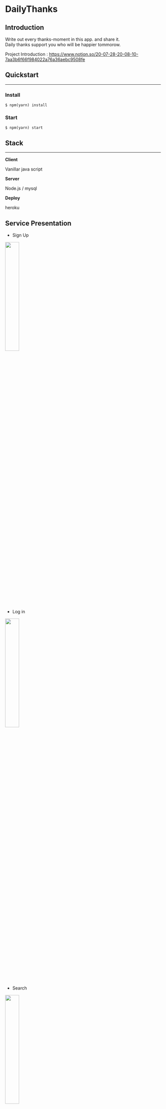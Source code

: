 # DailyThanks

## Introduction 


Write out every thanks-moment in this app. and share it.  
Daily thanks support you who will be happier tommorow.

Project Introduction : https://www.notion.so/20-07-28-20-08-10-7aa3b6f66f984022a76a36aebc9508fe

## Quickstart

---

### Install

```
$ npm(yarn) install
```

### Start

```
$ npm(yarn) start
```
 
## Stack

---


**Client**

Vanillar java script 

**Server**

Node.js / mysql

**Deploy**

heroku 

## Service Presentation

- Sign Up
<img src="https://user-images.githubusercontent.com/69225621/89747175-810bcc00-daf8-11ea-95c1-75333a4b1b50.gif" width="30%" height="30%">

- Log in 
<img src="https://user-images.githubusercontent.com/69225621/89747179-8832da00-daf8-11ea-97f3-2a56e1d6678a.gif" width="30%" height="30%">

- Search   
<img src="https://user-images.githubusercontent.com/69225621/89747185-8bc66100-daf8-11ea-9fb1-4abb16063cc4.gif" width="30%" height="30%">

- See total or personal thanks List 
<img src="https://user-images.githubusercontent.com/69225621/89747186-8c5ef780-daf8-11ea-991b-d87b5858be02.gif" width="30%" height="30%">

- Write thank
<img src="https://user-images.githubusercontent.com/69225621/89747187-8cf78e00-daf8-11ea-87ee-df5c660d42d0.gif"  width="30%" height="30%">

- Edit profile 
<img src="https://user-images.githubusercontent.com/69225621/89747181-89640700-daf8-11ea-8f5c-c81558b2ca41.gif"  width="30%" height="30%">

---

## License

---

Copyrights by Songift. For the further use, please contact me via `tlagksshl4@gmail.com`.
